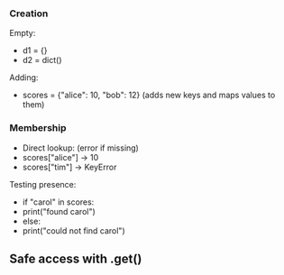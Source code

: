 ### Creation
Empty:
- d1 = {} 
- d2 = dict()

Adding:
- scores = {"alice": 10, "bob": 12}  (adds new keys and maps values to them)

### Membership
- Direct lookup: (error if missing)
- scores["alice"]   -> 10
- scores["tim"]  -> KeyError

Testing presence:
- if "carol" in scores:
-   print("found carol")
- else:
-   print("could not find carol")

Safe access with .get()
-
